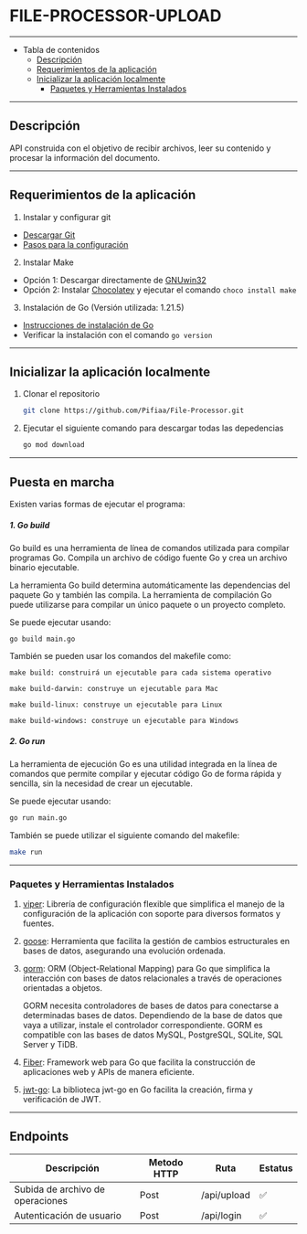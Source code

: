 # FILE-PROCESSOR-UPLOAD

---
- Tabla de contenidos 
  - [Descripción](#descripción)
  - [Requerimientos de la aplicación](#requerimientos-de-la-aplicación)
  - [Inicializar la aplicación localmente](#inicializar-la-aplicación-localmente)
    - [Paquetes y Herramientas Instalados](#paquetes-y-herramientas-instalados)
---

## Descripción
API construida con el objetivo de recibir archivos, leer su contenido y procesar la información del documento.

---

## Requerimientos de la aplicación
1. Instalar y configurar git
- [Descargar Git](https://git-scm.com/downloads)
- [Pasos para la configuración](https://git-scm.com/book/en/v2/Getting-Started-First-Time-Git-Setup)

2. Instalar Make
- Opción 1: Descargar directamente de [GNUwin32](https://gnuwin32.sourceforge.net/packages/)
- Opción 2: Instalar [Chocolatey](https://chocolatey.org/install) y ejecutar el comando `choco install make`

3. Instalación de Go (Versión utilizada: 1.21.5)
- [Instrucciones de instalación de Go](https://go.dev/doc/install)
- Verificar la instalación con el comando `go version`  

---

## Inicializar la aplicación localmente
1. Clonar el repositorio
    ```bash
    git clone https://github.com/Pifiaa/File-Processor.git
    ```

3. Ejecutar el siguiente comando para descargar todas las depedencias
    ```bash
    go mod download
    ```

---

## Puesta en marcha

Existen varias formas de ejecutar el programa:

##### 1. Go build

Go build es una herramienta de línea de comandos utilizada para compilar programas Go. Compila un archivo de código fuente Go y crea un archivo binario ejecutable.

La herramienta Go build determina automáticamente las dependencias del paquete Go y también las compila. La herramienta de compilación Go puede utilizarse para compilar un único paquete o un proyecto completo.

Se puede ejecutar usando:

```
go build main.go
```

También se pueden usar los comandos del makefile como:

```
make build: construirá un ejecutable para cada sistema operativo

make build-darwin: construye un ejecutable para Mac

make build-linux: construye un ejecutable para Linux

make build-windows: construye un ejecutable para Windows
```

##### 2. Go run

La herramienta de ejecución Go es una utilidad integrada en la línea de comandos que permite compilar y ejecutar código Go de forma rápida y sencilla, sin la necesidad de crear un ejecutable.

Se puede ejecutar usando:

```bash
go run main.go
```

También se puede utilizar el siguiente comando del makefile:

```bash
make run
```

---

### Paquetes y Herramientas Instalados    
1. [viper](https://github.com/spf13/viper): Librería de configuración flexible que simplifica el manejo de la configuración de la aplicación con soporte para diversos formatos y fuentes.

2. [goose](https://github.com/pressly/goose): Herramienta que facilita la gestión de cambios estructurales en bases de datos, asegurando una evolución ordenada.
   
3. [gorm](https://gorm.io/): ORM (Object-Relational Mapping) para Go que simplifica la interacción con bases de datos relacionales a través de operaciones orientadas a objetos.
   
   GORM necesita controladores de bases de datos para conectarse a determinadas bases de datos. Dependiendo de la base de datos que vaya a utilizar, instale el controlador correspondiente. GORM es compatible con las bases de datos MySQL, PostgreSQL, SQLite, SQL Server y TiDB.

4. [Fiber](https://docs.gofiber.io): Framework web para Go que facilita la construcción de aplicaciones web y APIs de manera eficiente.

5. [jwt-go](https://github.com/golang-jwt/jwt):  La biblioteca jwt-go en Go facilita la creación, firma y verificación de JWT. 

---

## Endpoints
| Descripción                         | Metodo HTTP   | Ruta                       | Estatus  |
|-------------------------------------|---------------|----------------------------|----------|
| Subida de archivo de operaciones    | Post          | /api/upload                | &#x2705; | 
| Autenticación de usuario            | Post          | /api/login                 | &#x2705; | 